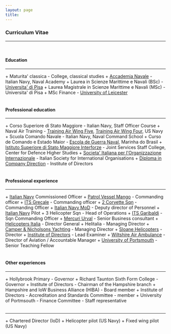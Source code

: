 ```yaml
---
layout: page
title: 
---
```


<h3 id="CV">Curriculum Vitae</h3>
<hr /><br>
<h4>Education</h4>
<hr />
+ Maturita' classica - College, classical studies
+ <a href="https://en.wikipedia.org/wiki/Italian_Naval_Academy">Accademia Navale</a> - Italian Navy, Naval Academy
+ Laurea in Scienze Marittime e Navali (BSc) - <a href="https://en.wikipedia.org/wiki/University_of_Pisa">Universita' di Pisa</a>
+ Laurea Magistrale in Scienze Marittime e Navali (MSc) - Universita' di Pisa
+ MSc Finance - <a href="https://le.ac.uk/">University of Leicester</a>
<br><br>
<h4>Professional education</h4>
<hr />
+ Corso Superiore di Stato Maggiore - Italian Navy, Staff Officer Course
+ Naval Air Training - <a href="https://www.cnatra.navy.mil/tw5/">Training Air Wing Five</a>, <a href="https://www.cnatra.navy.mil/tw4/">Training Air Wing Four</a>, US Navy  
+ Scuola Comando Navale - Italian Navy, Naval Command School
+ Curso de Comando e Estado Maior - <a href="https://www.marinha.mil.br/egn/">Escola de Guerra Naval</a>, Marinha do Brasil
+ <a href="http://www.difesa.it/EN/SMD/CASD/MI/ISSMI/Pagine/default.aspx">Istituto Superiore di Stato Maggiore Interforze</a> - Joint Services Staff College, Center for Defence Higher Studies
+ <a href="https://www.sioi.org/en/">Societa' Italiana per l'Organizzazione Internazionale</a> - Italian Society for International Organisations
+ <a href="https://www.iod.com/training/qualifications/diploma">Diploma in Company Direction</a> - Institute of Directors
<br><br>
<h4>Professional experience</h4>
<hr />
+ <a href="https://www.marina.difesa.it/en/Pagine/default.aspx">Italian Navy</a> Commissioned Officer
  + <a href="http://www.naviearmatori.net/ita/foto-57817-4.html">Patrol Vessel Mango</a> - Commanding officer
  + <a href="https://www.marina.difesa.it/EN/thefleet/home/Pagine/grecale.aspx">ITS Grecale</a> - Commanding officer
  + <a href="https://en.wikipedia.org/wiki/Minerva-class_corvette">2 Corvette Sqn</a> - Commanding Officer
  + <a href="https://www.marina.difesa.it/EN/history/Pagine/PalazzodellaMarina.aspx">Italian Navy MoD</a> - Deputy director of Personnel
+ <a href="https://www.marina.difesa.it/EN/thefleet/airfleet/Pagine/default.aspx">Italian Navy</a> Pilot
  + <a hef="https://en.wikipedia.org/wiki/Italian_Navy_Aviation">3 Helicopter Sqn</a> - Head of Operations 
  + <a href="https://en.wikipedia.org/wiki/Italian_aircraft_carrier_Giuseppe_Garibaldi">ITS Garibaldi</a> - Sqn Commanding Officer
+ <a href="https://www.mercuriurval.com/en-gb/">Mercuri Urval</a> - Senior Business consultant
+ <a href="https://www.helicoptersitalia.it/en/">Helicopters Italia</a> - Director General
+ Helitalia - Managing Director
+ <a href="https://www.cnyachting.com/">Camper & Nicholsons Yachting</a> - Managing Director
+ <a href="https://www.sloanehelicopters.com/">Sloane Helicopters</a> - Director
+ <a href="https://www.iod.com/">Institute of Directors</a> - Lead Examiner
+ <a href="https://www.wiltshireairambulance.co.uk/">Wiltshire Air Ambulance</a> - Director of Aviation / Accountable Manager
+ <a href="https://www.port.ac.uk/">University of Portsmouth</a> - Senior Teaching Fellow
<br><br>
<h4>Other experiences</h4>
<hr />
+ Hollybrook Primary - Governor
+ Richard Taunton Sixth Form College - Governor
+ Institute of Directors - Chairman of the Hampshire branch
+ Hampshire and IoW Business Alliance (HIBA) - Board member
+ Institute of Directors - Accreditation and Standards Committee - member
+ University of Portmsouth - Finance Committee - Staff representative
<br><br>
<hr />
+ Chartered Director (IoD)
+ Helicopter pilot (US Navy)
+ Fixed wing pilot (US Navy)
